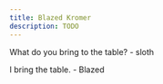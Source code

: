 ```yaml
---
title: Blazed Kromer
description: TODO
---
```


What do you bring to the table? - sloth

I bring the table. - Blazed
